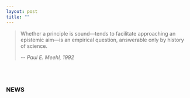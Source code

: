 ```yaml
---
layout: post
title: ""
---
```




> Whether a principle is sound—tends to facilitate approaching an epistemic aim—is an empirical question, answerable only by history of science.
>
> -- <cite>Paul E. Meehl, 1992</cite>

<br>

<br>

### NEWS

<html lang="en">
<head>
    <meta charset="UTF-8">
    <meta name="viewport" content="width=device-width, initial-scale=1.0">
    <title>News Page</title>
    <style>
        .news-frame {
            width: 100%; 
            background-color: #fff;
        }

        .news-item {
            border: 1px solid #ddd;
            padding: 10px;
            margin-bottom: 10px;
            background-color: rgba(255, 255, 255, 0);
        }

        h2 {
            color: #333;
            cursor: pointer; 
        }

        p {
            color: #666;
        }
         .read-more {
            color: #000;
            cursor: pointer;
            font-weight: bold;
        }
    </style>
</head>
<body>
    
<div class="news-frame">
        <div class="news-item" onclick="window.location.href='News_fourth';">
        <h2>New workshop announced: Advanced Topics in Data Simulation</h2>
        <p>We're excited to announce that registration is now open for the fourth (and the last for this academic year) workshop of the Paul Meehl Graduate School. During the morning session, Lisa DeBruine will discuss ... <a class="read-more" href="News_fourth">Read more</a> </p>
    </div>

    <div class="news-item" onclick="window.location.href='thirdworkshop';">
        <h2>New workshop announced: Value, Diversity and Epistemic Inclusion in Science</h2>
        <p>We're excited to announce that registration is now open for the third workshop of the Paul Meehl Graduate School. During the morning session, Vlasta Sikimić will delve into the network of values ... <a class="read-more" href="thirdworkshop">Read more</a> </p>
    </div>

    <div class="news-item" onclick="window.location.href='news_second';">
        <h2>Second workshop announced: Theory Development - Join Our Mailing List for Updates!</h2>
        <p>We are thrilled to announce that registration is now open for the second workshop of the Paul Meehl Graduate School. Noah van Dongen will discuss the prerequisites of... <a class="read-more" href="news_second">Read more</a> </p>
    </div>
    <div class="news-item" onclick="window.location.href='firstworkshop';">
        <h2>First workshop announced: Meta-analysis and Bias Detection</h2>
        <p>We are thrilled to announce the first workshop of the Paul Meehl Graduate School for Metascience. The workshop will be co-taught... <a class="read-more" href="firstworkshop">Read more</a> </p>
    </div>
    <div class="news-item" onclick="window.location.href='launch';">
        <h2>Launch of the Paul Meehl Graduate School for Metascience</h2>
        <p> We are excited to announce the launch of the Paul Meehl Graduate School for Metascience hosted at Eindhoven University of Technology. With a growing number of...  <a class="read-more" href="launch">Read more</a> </p>
    </div>
</div>


</body>
</html>

